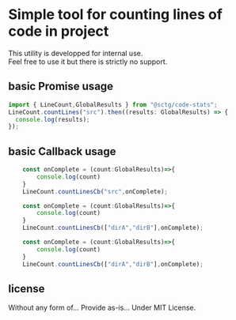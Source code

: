 # Simple tool for counting lines of code in project
This utility is developped for internal use.  
Feel free to use it but there is strictly no support.  

## basic Promise usage
```ts
import { LineCount,GlobalResults } from "@sctg/code-stats";
LineCount.countLines("src").then((results: GlobalResults) => {
  console.log(results);
});
```

## basic Callback usage
```ts
    const onComplete = (count:GlobalResults)=>{
        console.log(count)
    }
    LineCount.countLinesCb("src",onComplete);
```
```ts
    const onComplete = (count:GlobalResults)=>{
        console.log(count)
    }
    LineCount.countLinesCb(["dirA","dirB"],onComplete);
```
```ts
    const onComplete = (count:GlobalResults)=>{
        console.log(count)
    }
    LineCount.countLinesCb(["dirA","dirB"],onComplete);
```

## license
Without any form of… Provide as-is… 
Under MIT License.  